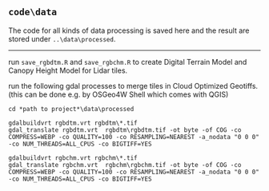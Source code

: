 ## `code\data`

The code for all kinds of data processing is saved here and the result are stored under `..\data\processed`.

---

run `save_rgbdtm.R` and `save_rgbchm.R` to create Digital Terrain Model and Canopy Height Model for Lidar tiles.


run the following gdal processes to merge tiles in Cloud Optimized Geotiffs.
(this can be done e.g. by OSGeo4W Shell which comes with QGIS)
```
cd *path to project*\data\processed

gdalbuildvrt rgbdtm.vrt rgbdtm\*.tif
gdal_translate rgbdtm.vrt  rgbdtm\rgbdtm.tif -ot byte -of COG -co COMPRESS=WEBP -co QUALITY=100 -co RESAMPLING=NEAREST -a_nodata "0 0 0" -co NUM_THREADS=ALL_CPUS -co BIGTIFF=YES

gdalbuildvrt rgbchm.vrt rgbchm\*.tif
gdal_translate rgbchm.vrt  rgbchm\rgbchm.tif -ot byte -of COG -co COMPRESS=WEBP -co QUALITY=100 -co RESAMPLING=NEAREST -a_nodata "0 0 0" -co NUM_THREADS=ALL_CPUS -co BIGTIFF=YES
```